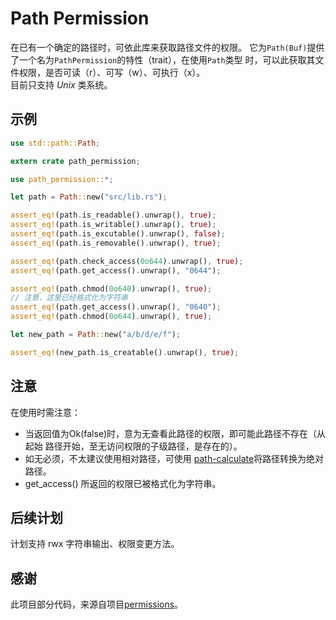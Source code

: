 # Path Permission

在已有一个确定的路径时，可依此库来获取路径文件的权限。
它为`Path(Buf)`提供了一个名为`PathPermission`的特性（trait），在使用`Path`类型
时，可以此获取其文件权限，是否可读（r）、可写（w）、可执行（x）。  
目前只支持 *Unix* 类系统。

## 示例
```rust
use std::path::Path;

extern crate path_permission;

use path_permission::*;

let path = Path::new("src/lib.rs");

assert_eq!(path.is_readable().unwrap(), true);
assert_eq!(path.is_writable().unwrap(), true);
assert_eq!(path.is_excutable().unwrap(), false);
assert_eq!(path.is_removable().unwrap(), true);

assert_eq!(path.check_access(0o644).unwrap(), true);
assert_eq!(path.get_access().unwrap(), "0644");

assert_eq!(path.chmod(0o640).unwrap(), true);
// 注意，这里已经格式化为字符串
assert_eq!(path.get_access().unwrap(), "0640");
assert_eq!(path.chmod(0o644).unwrap(), true);

let new_path = Path::new("a/b/d/e/f");

assert_eq!(new_path.is_creatable().unwrap(), true);
```
  
## 注意
在使用时需注意：  
  * 当返回值为Ok(false)时，意为无查看此路径的权限，即可能此路径不存在（从起始
路径开始，至无访问权限的子级路径，是存在的）。  
  * 如无必须，不太建议使用相对路径，可使用
[path-calculate](https://crates.io/crates/path-calculate)将路径转换为绝对路径。  
  * get_access() 所返回的权限已被格式化为字符串。  
  
## 后续计划
计划支持 rwx 字符串输出、权限变更方法。  
  
## 感谢
此项目部分代码，来源自项目[permissions](https://crates.io/crates/permissions)。  

